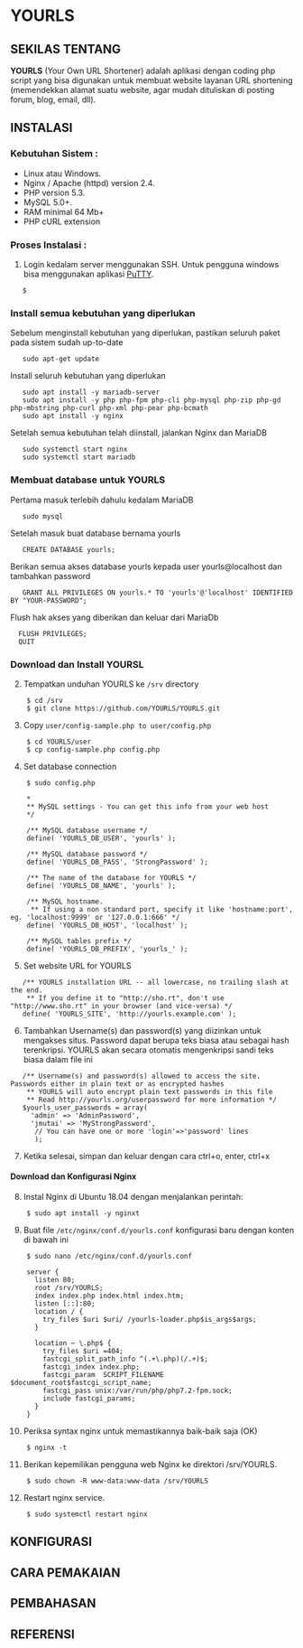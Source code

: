 # YOURLS

## SEKILAS TENTANG
**YOURLS** (Your Own URL Shortener) adalah aplikasi dengan coding php script yang bisa digunakan untuk membuat website layanan URL shortening (memendekkan alamat suatu website, agar mudah dituliskan di posting forum, blog, email, dll). 

## INSTALASI
### Kebutuhan Sistem :
- Linux atau Windows.
- Nginx / Apache (httpd) version 2.4.
- PHP version 5.3.
- MySQL 5.0+.
- RAM minimal 64 Mb+
- PHP cURL extension

### Proses Instalasi :
1.  Login kedalam server menggunakan SSH. Untuk pengguna windows bisa menggunakan aplikasi [PuTTY](http://www.putty.org/).
 ```
    $ 
 ```
### Install semua kebutuhan yang diperlukan
Sebelum menginstall kebutuhan yang diperlukan, pastikan seluruh paket pada sistem sudah up-to-date
 ```
    sudo apt-get update
 ```
 
Install seluruh kebutuhan yang diperlukan
 ```
    sudo apt install -y mariadb-server
    sudo apt install -y php php-fpm php-cli php-mysql php-zip php-gd php-mbstring php-curl php-xml php-pear php-bcmath
    sudo apt install -y nginx
 ```
Setelah semua kebutuhan telah diinstall, jalankan Nginx dan MariaDB
 ```
    sudo systemctl start nginx
    sudo systemctl start mariadb
 ```
### Membuat database untuk YOURLS
Pertama masuk terlebih dahulu kedalam MariaDB
 ```
    sudo mysql
 ```
 
Setelah masuk buat database bernama yourls
 ```
    CREATE DATABASE yourls;
 ```
Berikan semua akses database yourls kepada user yourls@localhost dan tambahkan password
 ```
    GRANT ALL PRIVILEGES ON yourls.* TO 'yourls'@'localhost' IDENTIFIED BY "YOUR-PASSWORD";
 ```
 
Flush hak akses yang diberikan dan keluar dari MariaDb
 ```
   FLUSH PRIVILEGES;
   QUIT
 ```
 
### Download dan Install YOURSL
2. Tempatkan unduhan YOURLS ke `/srv` directory
```
    $ cd /srv
    $ git clone https://github.com/YOURLS/YOURLS.git
```
3.  Copy `user/config-sample.php to user/config.php`
```
    $ cd YOURLS/user
    $ cp config-sample.php config.php
```
4.  Set database connection
```
    $ sudo config.php
```
```
    *
    ** MySQL settings - You can get this info from your web host
    */

    /** MySQL database username */
    define( 'YOURLS_DB_USER', 'yourls' );

    /** MySQL database password */
    define( 'YOURLS_DB_PASS', 'StrongPassword' );
 
    /** The name of the database for YOURLS */
    define( 'YOURLS_DB_NAME', 'yourls' );

    /** MySQL hostname.
     ** If using a non standard port, specify it like 'hostname:port', eg. 'localhost:9999' or '127.0.0.1:666' */
    define( 'YOURLS_DB_HOST', 'localhost' );

    /** MySQL tables prefix */                                                                                                                            
    define( 'YOURLS_DB_PREFIX', 'yourls_' );
```
5.  Set website URL for YOURLS
 ```
    /** YOURLS installation URL -- all lowercase, no trailing slash at the end.
     ** If you define it to "http://sho.rt", don't use "http://www.sho.rt" in your browser (and vice-versa) */
    define( 'YOURLS_SITE', 'http://yourls.example.com' );
 ```
6.  Tambahkan Username(s) dan password(s) yang diizinkan untuk mengakses situs. Password dapat berupa teks biasa atau sebagai hash terenkripsi. YOURLS akan secara otomatis mengenkripsi sandi teks biasa dalam file ini
 ```
    /** Username(s) and password(s) allowed to access the site. Passwords either in plain text or as encrypted hashes
     ** YOURLS will auto encrypt plain text passwords in this file
     ** Read http://yourls.org/userpassword for more information */
    $yourls_user_passwords = array(
      'admin' => 'AdminPassword',
      'jmutai' => 'MyStrongPassword',
       // You can have one or more 'login'=>'password' lines
       );
 ```
7. Ketika selesai, simpan dan keluar dengan cara ctrl+o, enter, ctrl+x

#### Download dan Konfigurasi Nginx
8. Instal Nginx di Ubuntu 18.04 dengan menjalankan perintah:
```
    $ sudo apt install -y nginxt
```
9. Buat file `/etc/nginx/conf.d/yourls.conf` konfigurasi baru dengan konten di bawah ini
```
    $ sudo nano /etc/nginx/conf.d/yourls.conf
```
```
    server {
      listen 80;
      root /srv/YOURLS;
      index index.php index.html index.htm;
      listen [::]:80;
      location / {
        try_files $uri $uri/ /yourls-loader.php$is_args$args;
      }

      location ~ \.php$ {
        try_files $uri =404;
        fastcgi_split_path_info ^(.+\.php)(/.+)$;
        fastcgi_index index.php;
        fastcgi_param  SCRIPT_FILENAME  $document_root$fastcgi_script_name;
        fastcgi_pass unix:/var/run/php/php7.2-fpm.sock;
        include fastcgi_params;
      }
    }
```
10. Periksa syntax nginx untuk memastikannya baik-baik saja (OK)
```
    $ nginx -t
```
11. Berikan kepemilikan pengguna web Nginx ke direktori /srv/YOURLS.
```
    $ sudo chown -R www-data:www-data /srv/YOURLS
```
12. Restart nginx service.
```
    $ sudo systemctl restart nginx
```

## KONFIGURASI
## CARA PEMAKAIAN
## PEMBAHASAN
## REFERENSI
